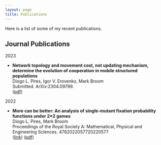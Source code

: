 ```yaml
---
layout: page
title: Publications
---
```



Here is a list of some of my recent publications.

## Journal Publications

2023
* **Network topology and movement cost, not updating mechanism, determine the evolution of cooperation in mobile structured populations**\
  Diogo L. Pires, Igor V. Erovenko, Mark Broom\
  Submitted. ArXiv:2304.09799.\
  ([pdf](https://arxiv.org/pdf/2304.09799.pdf))

2022
* **More can be better: An analysis of single-mutant fixation probability functions under 2×2 games**\
  Diogo L. Pires, Mark Broom\
  Proceedings of the Royal Society A: Mathematical, Physical and Engineering Sciences. 4782022057720220577\
  ([link](https://royalsocietypublishing.org/doi/full/10.1098/rspa.2022.0577)) ([pdf](https://royalsocietypublishing.org/eprint/VWSNTSCYIIAXFAFT2HJ3/full)) 
